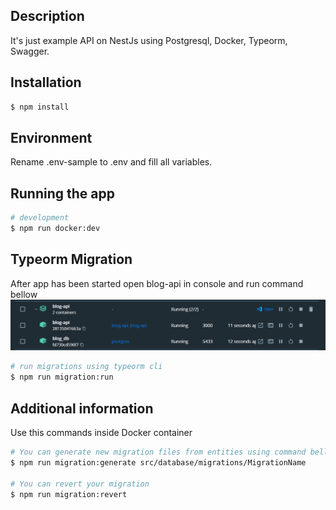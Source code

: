 ## Description

It's just example API on NestJs using Postgresql, Docker, Typeorm, Swagger.

## Installation

```bash
$ npm install
```

## Environment

Rename .env-sample to .env and fill all variables.

## Running the app

```bash
# development
$ npm run docker:dev
```

## Typeorm Migration

After app has been started open blog-api in console and run command bellow
![alt text](images/docker.png)

```bash
# run migrations using typeorm cli
$ npm run migration:run
```

## Additional information
Use this commands inside Docker container
```bash
# You can generate new migration files from entities using command bellow
$ npm run migration:generate src/database/migrations/MigrationName

# You can revert your migration
$ npm run migration:revert
```
